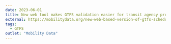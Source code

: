 ```yaml
---
date: 2023-06-01
title: New web tool makes GTFS validation easier for transit agency producers and consumers like journey-planning apps
external: https://mobilitydata.org/new-web-based-version-of-gtfs-schedule-validator-released/
tags:
  - GTFS
outlet: "Mobility Data"
---
```

